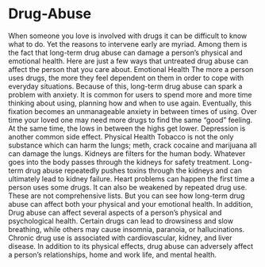 # Drug-Abuse
  When someone you love is involved with drugs it can be difficult to know what to do. Yet the reasons to intervene early are myriad. Among them is the fact that long-term drug abuse can damage a person’s physical and emotional health. Here are just a few ways that untreated drug abuse can affect the person that you care about. Emotional Health
The more a person uses drugs, the more they feel dependent on them in order to cope with everyday situations. Because of this, long-term drug abuse can spark a problem with anxiety. It is common for users to spend more and more time thinking about using, planning how and when to use again. Eventually, this fixation becomes an unmanageable anxiety in between times of using. Over time your loved one may need more drugs to find the same “good” feeling. At the same time, the lows in between the highs get lower. Depression is another common side effect. Physical Health Tobacco is not the only substance which can harm the lungs; meth, crack cocaine and marijuana all can damage the lungs.
Kidneys are filters for the human body. Whatever goes into the body passes through the kidneys for safety treatment. Long-term drug abuse repeatedly pushes toxins through the kidneys and can ultimately lead to kidney failure. Heart problems can happen the first time a person uses some drugs. It can also be weakened by repeated drug use. These are not comprehensive lists. But you can see how long-term drug abuse can affect both your physical and your emotional health.
In addition, Drug abuse can affect several aspects of a person’s physical and psychological health. Certain drugs can lead to drowsiness and slow breathing, while others may cause insomnia, paranoia, or hallucinations. Chronic drug use is associated with cardiovascular, kidney, and liver disease. In addition to its physical effects, drug abuse can adversely affect a person’s relationships, home and work life, and mental health.
